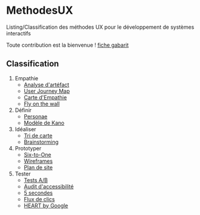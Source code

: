 # MethodesUX
Listing/Classification des méthodes UX pour le développement de systèmes interactifs

Toute contribution est la bienvenue ! [fiche gabarit](./assets/fiche-gabarit.md)

Classification
--------------
1. Empathie
   * [Analyse d'artéfact](./methodes/Analyse-artefact.md)
   * [User Journey Map](./methodes/User-Journey-Map.md)
   * [Carte d'Empathie](./methodes/Empathy-map.md)
   * [Fly on the wall](./methodes/FOTW.md)
2. Définir
   * [Personae](./methodes/Personae.md)
   * [Modèle de Kano](./methodes/Modele-Kano.md)
3. Idéaliser
   * [Tri de carte](./methodes/Diagramme-affinite.md)
   * [Brainstorming](./methodes/Brainstorming.md)
4. Prototyper
   * [Six-to-One](./methodes/Six-to-One.md)
   * [Wireframes](./methodes/wireframes.md)
   * [Plan de site](./methodes/sitemap.md)
5. Tester
   * [Tests A/B](./methodes/Tests-AB.md)
   * [Audit d'accessibilité](./methodes/Audit-accessibilite.md)
   * [5 secondes](./methodes/Cinq-secondes.md)
   * [Flux de clics](./methodes/Flux-clics.md)
   * [HEART by Google](./methodes/HEART-by-Google.md)